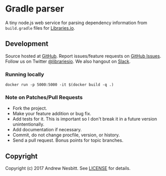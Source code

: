 # Gradle parser

A tiny node.js web service for parsing dependency information from `build.gradle` files for [Libraries.io](https://libraries.io).

## Development

Source hosted at [GitHub](http://github.com/librariesio/gradle-parser).
Report issues/feature requests on [GitHub Issues](http://github.com/librariesio/gradle-parser/issues). Follow us on Twitter [@librariesio](https://twitter.com/librariesio). We also hangout on [Slack](http://slack.libraries.io).

### Running locally

`docker run -p 5000:5000 -it $(docker build -q .)`

### Note on Patches/Pull Requests

 * Fork the project.
 * Make your feature addition or bug fix.
 * Add tests for it. This is important so I don't break it in a
   future version unintentionally.
 * Add documentation if necessary.
 * Commit, do not change procfile, version, or history.
 * Send a pull request. Bonus points for topic branches.

## Copyright

Copyright (c) 2017 Andrew Nesbitt. See [LICENSE](https://github.com/librariesio/gradle-parser/blob/master/LICENSE) for details.
